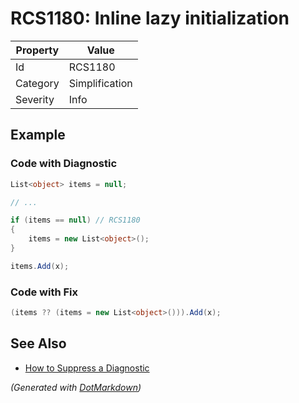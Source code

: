 # RCS1180: Inline lazy initialization

| Property | Value          |
| -------- | -------------- |
| Id       | RCS1180        |
| Category | Simplification |
| Severity | Info           |

## Example

### Code with Diagnostic

```csharp
List<object> items = null;

// ...

if (items == null) // RCS1180
{
    items = new List<object>();
}

items.Add(x);
```

### Code with Fix

```csharp
(items ?? (items = new List<object>())).Add(x);
```

## See Also

* [How to Suppress a Diagnostic](../HowToConfigureAnalyzers.md#how-to-suppress-a-diagnostic)


*\(Generated with [DotMarkdown](http://github.com/JosefPihrt/DotMarkdown)\)*